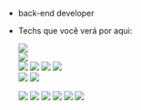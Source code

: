 -  back-end developer

-  Techs que você verá por aqui:<br>
  
    <img src= "https://img.shields.io/badge/Java-ED8B00?style=for-the-badge&logo=java&logoColor=white"><br>
    <img src= "https://img.shields.io/badge/Spring-6DB33F?style=for-the-badge&logo=spring&logoColor=white"><br>
    <img src= "https://img.shields.io/badge/MongoDB-4EA94B?style=for-the-badge&logo=mongodb&logoColor=white">
    <img src= "https://img.shields.io/badge/MySQL-005C84?style=for-the-badge&logo=mysql&logoColor=white">
    <img src= "https://img.shields.io/badge/PostgreSQL-316192?style=for-the-badge&logo=postgresql&logoColor=white">
    <img src= "https://img.shields.io/badge/MariaDB-003545?style=for-the-badge&logo=mariadb&logoColor=white"><br>
    <img src= "https://img.shields.io/badge/rabbitmq-%23FF6600.svg?&style=for-the-badge&logo=rabbitmq&logoColor=white">
    <img src= "https://img.shields.io/badge/Docker-2CA5E0?style=for-the-badge&logo=docker&logoColor=white">

   <img src= "https://img.shields.io/badge/Visual_Studio_Code-0078D4?style=for-the-badge&logo=visual%20studio%20code&logoColor=white">
   <img src= "https://img.shields.io/badge/IntelliJ_IDEA-000000.svg?style=for-the-badge&logo=intellij-idea&logoColor=white">
   <img src= "https://img.shields.io/badge/sublime_text-%23575757.svg?&style=for-the-badge&logo=sublime-text&logoColor=important">
   <img src= "https://img.shields.io/badge/GIT-E44C30?style=for-the-badge&logo=git&logoColor=white">
   <img src= "https://img.shields.io/badge/GitHub-100000?style=for-the-badge&logo=github&logoColor=white">
   <img src= "https://img.shields.io/badge/GitLab-330F63?style=for-the-badge&logo=gitlab&logoColor=white"><br>
   
<!---
rafaelSacata/rafaelSacata is a ✨ special ✨ repository because its `README.md` (this file) appears on your GitHub profile.
You can click the Preview link to take a look at your changes.
--->
